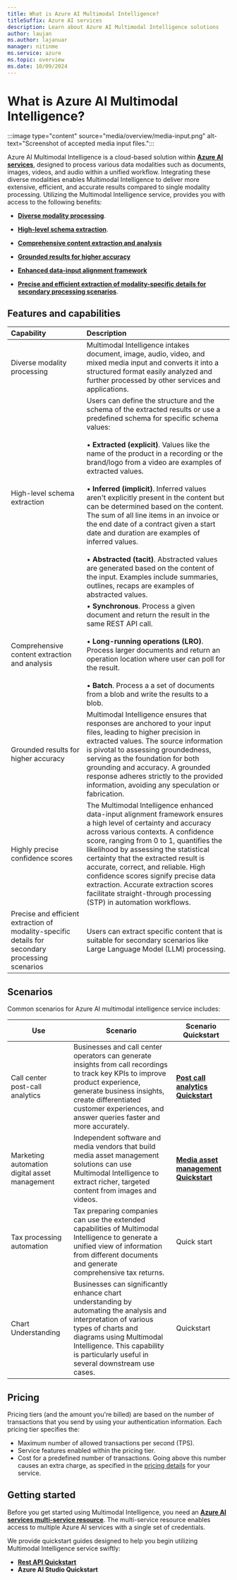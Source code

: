 ```yaml
---
title: What is Azure AI Multimodal Intelligence?
titleSuffix: Azure AI services
description: Learn about Azure AI Multimodal Intelligence solutions
author: laujan
ms.author: lajanuar
manager: nitinme
ms.service: azure
ms.topic: overview
ms.date: 10/09/2024
---
```


# What is Azure AI Multimodal Intelligence?

:::image type="content" source="media/overview/media-input.png" alt-text="Screenshot of accepted media input files.":::

Azure AI Multimodal Intelligence is a cloud-based solution within [**Azure AI services**](../what-are-ai-services.md), designed to process various data modalities such as documents, images, videos, and audio within a unified workflow. Integrating these diverse modalities enables Multimodal Intelligence to deliver more extensive, efficient, and accurate results compared to single modality processing. Utilizing the Multimodal Intelligence service, provides you with access to the following benefits:

* [**Diverse modality processing**](#features-and-capabilities).

* [**High-level schema extraction**](#features-and-capabilities).

* [**Comprehensive content extraction and analysis**](#features-and-capabilities)

* [**Grounded results for higher accuracy**](#features-and-capabilities)

* [**Enhanced data-input alignment framework**](#features-and-capabilities)

* [**Precise and efficient extraction of modality-specific details for secondary processing scenarios**](#features-and-capabilities).


## Features and capabilities
|Capability|Description|
|:---------|:----------|
|Diverse modality processing|Multimodal Intelligence intakes document, image, audio, video, and mixed media input and converts it into a structured format easily analyzed and further processed by other services and applications.|
|High-level schema extraction|Users can define the structure and the schema of the extracted results or use a predefined schema for specific schema values: </br></br>&bullet; **Extracted (explicit)**. Values like the name of the product in a recording or the brand/logo from a video are examples of extracted values.</br></br>&bullet; **Inferred (implicit)**. Inferred values aren't explicitly present in the content but can be determined based on the content. The sum of all line items in an invoice or the end date of a contract given a start date and duration are examples of inferred values.</br></br>&bullet; **Abstracted (tacit)**. Abstracted values are generated based on the content of the input. Examples include summaries, outlines, recaps are examples of abstracted values.
|Comprehensive content extraction and analysis|&bullet; **Synchronous**. Process a given document and return the result in the same REST API call.</br></br>&bullet; **Long-running operations (LRO)**. Process larger documents and return an operation location where user can poll for the result.</br></br>&bullet; **Batch**. Process a a set of documents from a blob and write the results to a blob.|
|Grounded results for higher accuracy|Multimodal Intelligence ensures that responses are anchored to your input files, leading to higher precision in extracted values. The source information is pivotal to assessing groundedness, serving as the foundation for both grounding and accuracy. A grounded response adheres strictly to the provided information, avoiding any speculation or fabrication. |
|Highly precise confidence scores|The Multimodal Intelligence enhanced data-input alignment framework ensures a high level of certainty and accuracy across various contexts. A confidence score, ranging from 0 to 1, quantifies the likelihood by assessing the statistical certainty that the extracted result is accurate, correct, and reliable. High confidence scores signify precise data extraction. Accurate extraction scores facilitate straight-through processing (STP) in automation workflows.|
|Precise and efficient extraction of modality-specific details for secondary processing scenarios| Users can extract specific content that is suitable for secondary scenarios like Large Language Model (LLM) processing.|

## Scenarios
Common scenarios for Azure AI multimodal intelligence service includes:

|Use|Scenario|Scenario Quickstart|
|--------|-------|-------|
|Call center post-call analytics| Businesses and call center operators can generate insights from call recordings to track key KPIs to improve product experience, generate business insights, create differentiated customer experiences, and answer queries faster and more accurately.| [**Post call analytics Quickstart**](speech/how-to/set-up-post-call-analytics.md) |
|Marketing automation digital asset management| Independent software and media vendors that build media asset management solutions can use Multimodal Intelligence to extract richer, targeted content from images and videos.| [**Media asset management Quickstart**](video/how-to/set-up-video-assets-mam.md)|
|Tax processing automation| Tax preparing companies can use the extended capabilities of Multimodal Intelligence to generate a unified view of information from different documents and generate comprehensive tax returns.| Quick start|
Chart Understanding| Businesses can significantly enhance chart understanding by automating the analysis and interpretation of various types of charts and diagrams using Multimodal Intelligence. This capability is particularly useful in several downstream use cases.| Quickstart | 

## Pricing

Pricing tiers (and the amount you're billed) are based on the number of transactions that you send by using your authentication information. Each pricing tier specifies the:

* Maximum number of allowed transactions per second (TPS).
* Service features enabled within the pricing tier.
* Cost for a predefined number of transactions. Going above this number causes an extra charge, as specified in the [pricing details](https://azure.microsoft.com/pricing/details/cognitive-services) for your service.

## Getting started
Before you get started using Multimodal Intelligence, you need an [**Azure AI services multi-service resource**](how-to/create-multi-service-resource.md). The multi-service resource enables access to multiple Azure AI services with a single set of credentials.

We provide quickstart guides designed to help you begin utilizing Multimodal Intelligence service swiftly:

* **[**Rest API Quickstart**](quickstart/rest-api.md)**
* **Azure AI Studio Quickstart**






